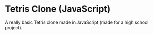 # Tetris Clone (JavaScript)
A really basic Tetris clone made in JavaScript (made for a high school project).
